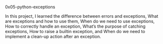 0x05-python-exceptions

In this project, I learned the difference between errors and exceptions, What are exceptions and how to use them, When do we need to use exceptions, How to correctly handle an exception, What’s the purpose of catching exceptions, How to raise a builtin exception, and When do we need to implement a clean-up action after an exception.
